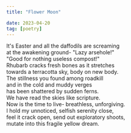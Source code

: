 ```yaml
---
title: "Flower Moon"

date: 2023-04-20
tag: [poetry]
---
```


It's Easter and all the daffodils are screaming  
at the awakening ground- "Lazy arsehole!"  
"Good for nothing useless compost!"  
Rhubarb cracks fresh bones as it stretches  
towards a terracotta sky, body on new body.  
The stillness you found among roadkill  
and in the cold and muddy verges  
has been shattered by sudden ferns.  
We have read the skies like scripture.  
Now is the time to live- breathless, unforgiving.  
I hold my unnoticed, selfish serenity close,   
feel it crack open, send out exploratory shoots,  
mutate into this fragile yellow dream.  